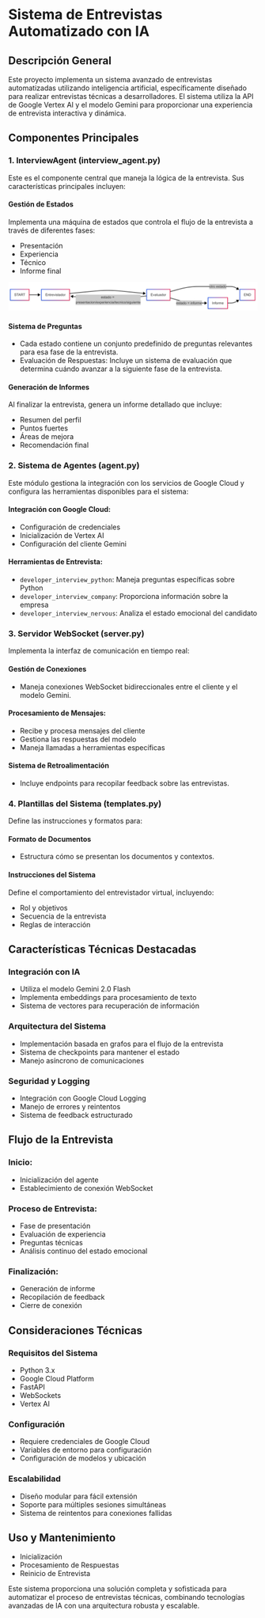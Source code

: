 # Sistema de Entrevistas Automatizado con IA

## Descripción General
Este proyecto implementa un sistema avanzado de entrevistas automatizadas utilizando inteligencia artificial, específicamente diseñado para realizar entrevistas técnicas a desarrolladores. El sistema utiliza la API de Google Vertex AI y el modelo Gemini para proporcionar una experiencia de entrevista interactiva y dinámica.

## Componentes Principales

### 1. InterviewAgent (interview_agent.py)
Este es el componente central que maneja la lógica de la entrevista. Sus características principales incluyen:

#### Gestión de Estados
Implementa una máquina de estados que controla el flujo de la entrevista a través de diferentes fases:
- Presentación
- Experiencia
- Técnico
- Informe final


![alt text](diagram.png)

#### Sistema de Preguntas
- Cada estado contiene un conjunto predefinido de preguntas relevantes para esa fase de la entrevista.
- Evaluación de Respuestas: Incluye un sistema de evaluación que determina cuándo avanzar a la siguiente fase de la entrevista.

#### Generación de Informes
Al finalizar la entrevista, genera un informe detallado que incluye:
- Resumen del perfil
- Puntos fuertes
- Áreas de mejora
- Recomendación final

### 2. Sistema de Agentes (agent.py)
Este módulo gestiona la integración con los servicios de Google Cloud y configura las herramientas disponibles para el sistema:

#### Integración con Google Cloud:
- Configuración de credenciales
- Inicialización de Vertex AI
- Configuración del cliente Gemini

#### Herramientas de Entrevista:
- `developer_interview_python`: Maneja preguntas específicas sobre Python
- `developer_interview_company`: Proporciona información sobre la empresa
- `developer_interview_nervous`: Analiza el estado emocional del candidato

### 3. Servidor WebSocket (server.py)
Implementa la interfaz de comunicación en tiempo real:

#### Gestión de Conexiones
- Maneja conexiones WebSocket bidireccionales entre el cliente y el modelo Gemini.

#### Procesamiento de Mensajes:
- Recibe y procesa mensajes del cliente
- Gestiona las respuestas del modelo
- Maneja llamadas a herramientas específicas

#### Sistema de Retroalimentación
- Incluye endpoints para recopilar feedback sobre las entrevistas.

### 4. Plantillas del Sistema (templates.py)
Define las instrucciones y formatos para:

#### Formato de Documentos
- Estructura cómo se presentan los documentos y contextos.

#### Instrucciones del Sistema
Define el comportamiento del entrevistador virtual, incluyendo:
- Rol y objetivos
- Secuencia de la entrevista
- Reglas de interacción

## Características Técnicas Destacadas

### Integración con IA
- Utiliza el modelo Gemini 2.0 Flash
- Implementa embeddings para procesamiento de texto
- Sistema de vectores para recuperación de información

### Arquitectura del Sistema
- Implementación basada en grafos para el flujo de la entrevista
- Sistema de checkpoints para mantener el estado
- Manejo asíncrono de comunicaciones

### Seguridad y Logging
- Integración con Google Cloud Logging
- Manejo de errores y reintentos
- Sistema de feedback estructurado

## Flujo de la Entrevista

### Inicio:
- Inicialización del agente
- Establecimiento de conexión WebSocket

### Proceso de Entrevista:
- Fase de presentación
- Evaluación de experiencia
- Preguntas técnicas
- Análisis continuo del estado emocional

### Finalización:
- Generación de informe
- Recopilación de feedback
- Cierre de conexión

## Consideraciones Técnicas

### Requisitos del Sistema
- Python 3.x
- Google Cloud Platform
- FastAPI
- WebSockets
- Vertex AI

### Configuración
- Requiere credenciales de Google Cloud
- Variables de entorno para configuración
- Configuración de modelos y ubicación

### Escalabilidad
- Diseño modular para fácil extensión
- Soporte para múltiples sesiones simultáneas
- Sistema de reintentos para conexiones fallidas

## Uso y Mantenimiento
- Inicialización
- Procesamiento de Respuestas
- Reinicio de Entrevista

Este sistema proporciona una solución completa y sofisticada para automatizar el proceso de entrevistas técnicas, combinando tecnologías avanzadas de IA con una arquitectura robusta y escalable.

